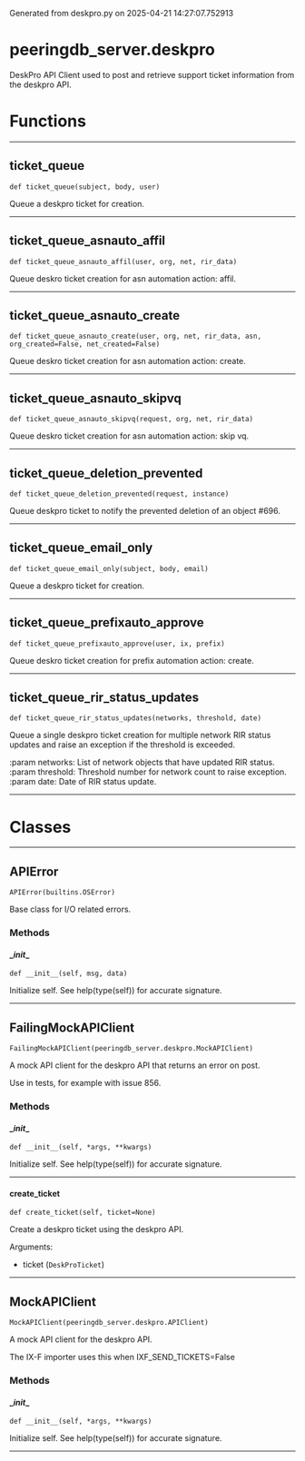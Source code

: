 Generated from deskpro.py on 2025-04-21 14:27:07.752913

# peeringdb_server.deskpro

DeskPro API Client used to post and retrieve support ticket information
from the deskpro API.

# Functions
---

## ticket_queue
`def ticket_queue(subject, body, user)`

Queue a deskpro ticket for creation.

---
## ticket_queue_asnauto_affil
`def ticket_queue_asnauto_affil(user, org, net, rir_data)`

Queue deskro ticket creation for asn automation action: affil.

---
## ticket_queue_asnauto_create
`def ticket_queue_asnauto_create(user, org, net, rir_data, asn, org_created=False, net_created=False)`

Queue deskro ticket creation for asn automation action: create.

---
## ticket_queue_asnauto_skipvq
`def ticket_queue_asnauto_skipvq(request, org, net, rir_data)`

Queue deskro ticket creation for asn automation action: skip vq.

---
## ticket_queue_deletion_prevented
`def ticket_queue_deletion_prevented(request, instance)`

Queue deskpro ticket to notify the prevented
deletion of an object #696.

---
## ticket_queue_email_only
`def ticket_queue_email_only(subject, body, email)`

Queue a deskpro ticket for creation.

---
## ticket_queue_prefixauto_approve
`def ticket_queue_prefixauto_approve(user, ix, prefix)`

Queue deskro ticket creation for prefix automation action: create.

---
## ticket_queue_rir_status_updates
`def ticket_queue_rir_status_updates(networks, threshold, date)`

Queue a single deskpro ticket creation for multiple network RIR status
updates and raise an exception if the threshold is exceeded.

:param networks: List of network objects that have updated RIR status.
:param threshold: Threshold number for network count to raise exception.
:param date: Date of RIR status update.

---
# Classes
---

## APIError

```
APIError(builtins.OSError)
```

Base class for I/O related errors.


### Methods

#### \__init__
`def __init__(self, msg, data)`

Initialize self.  See help(type(self)) for accurate signature.

---

## FailingMockAPIClient

```
FailingMockAPIClient(peeringdb_server.deskpro.MockAPIClient)
```

A mock API client for the deskpro API
that returns an error on post.

Use in tests, for example
with issue 856.


### Methods

#### \__init__
`def __init__(self, *args, **kwargs)`

Initialize self.  See help(type(self)) for accurate signature.

---
#### create_ticket
`def create_ticket(self, ticket=None)`

Create a deskpro ticket using the deskpro API.

Arguments:

- ticket (`DeskProTicket`)

---

## MockAPIClient

```
MockAPIClient(peeringdb_server.deskpro.APIClient)
```

A mock API client for the deskpro API.

The IX-F importer uses this when
IXF_SEND_TICKETS=False


### Methods

#### \__init__
`def __init__(self, *args, **kwargs)`

Initialize self.  See help(type(self)) for accurate signature.

---
